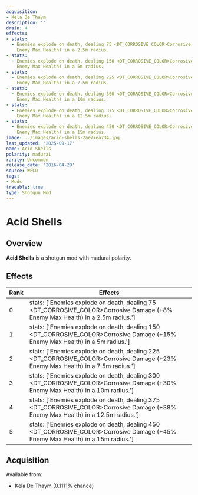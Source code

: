 ```yaml
---
acquisition:
- Kela De Thaym
description: ''
drain: 4
effects:
- stats:
  - Enemies explode on death, dealing 75 <DT_CORROSIVE_COLOR>Corrosive Damage (+8%
    Enemy Max Health) in a 2.5m radius.
- stats:
  - Enemies explode on death, dealing 150 <DT_CORROSIVE_COLOR>Corrosive Damage (+15%
    Enemy Max Health) in a 5m radius.
- stats:
  - Enemies explode on death, dealing 225 <DT_CORROSIVE_COLOR>Corrosive Damage (+23%
    Enemy Max Health) in a 7.5m radius.
- stats:
  - Enemies explode on death, dealing 300 <DT_CORROSIVE_COLOR>Corrosive Damage (+30%
    Enemy Max Health) in a 10m radius.
- stats:
  - Enemies explode on death, dealing 375 <DT_CORROSIVE_COLOR>Corrosive Damage (+38%
    Enemy Max Health) in a 12.5m radius.
- stats:
  - Enemies explode on death, dealing 450 <DT_CORROSIVE_COLOR>Corrosive Damage (+45%
    Enemy Max Health) in a 15m radius.
image: ../images/acid-shells-2ae77ea734.jpg
last_updated: '2025-09-17'
name: Acid Shells
polarity: madurai
rarity: Uncommon
release_date: '2016-04-29'
source: WFCD
tags:
- Mods
tradable: true
type: Shotgun Mod
---
```


# Acid Shells

## Overview

**Acid Shells** is a shotgun mod with madurai polarity.

## Effects

| Rank | Effects |
|------|----------|
| 0 | stats: ['Enemies explode on death, dealing 75 <DT_CORROSIVE_COLOR>Corrosive Damage (+8% Enemy Max Health) in a 2.5m radius.'] |
| 1 | stats: ['Enemies explode on death, dealing 150 <DT_CORROSIVE_COLOR>Corrosive Damage (+15% Enemy Max Health) in a 5m radius.'] |
| 2 | stats: ['Enemies explode on death, dealing 225 <DT_CORROSIVE_COLOR>Corrosive Damage (+23% Enemy Max Health) in a 7.5m radius.'] |
| 3 | stats: ['Enemies explode on death, dealing 300 <DT_CORROSIVE_COLOR>Corrosive Damage (+30% Enemy Max Health) in a 10m radius.'] |
| 4 | stats: ['Enemies explode on death, dealing 375 <DT_CORROSIVE_COLOR>Corrosive Damage (+38% Enemy Max Health) in a 12.5m radius.'] |
| 5 | stats: ['Enemies explode on death, dealing 450 <DT_CORROSIVE_COLOR>Corrosive Damage (+45% Enemy Max Health) in a 15m radius.'] |

## Acquisition

Available from:
- Kela De Thaym (0.1111% chance)

